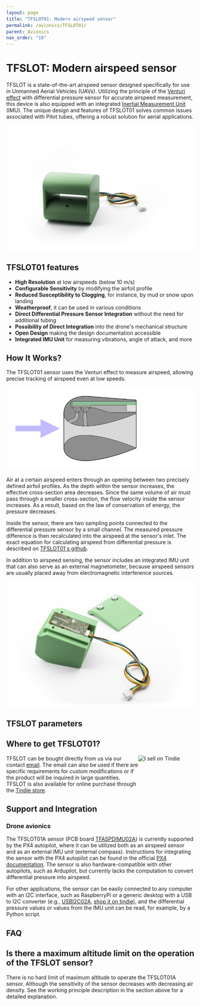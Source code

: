 ```yaml
---
layout: page
title: "TFSLOT01: Modern airspeed sensor"
permalink: /avionics/TFSLOT01/
parent: Avionics
nav_order: "10"
---
```


# TFSLOT: Modern airspeed sensor

TFSLOT is a state-of-the-art airspeed sensor designed specifically for use in Unmanned Aerial Vehicles (UAVs). Utilizing the principle of the [Venturi effect](https://en.wikipedia.org/wiki/Venturi_effect) with differential pressure sensor for accurate airspeed measurement, this device is also equipped with an integrated [Inertial Measurement Unit](https://en.wikipedia.org/wiki/Inertial_measurement_unit) (IMU). The unique design and features of TFSLOT01 solves common issues associated with Pitot tubes, offering a robust solution for aerial applications.


<p align="center">
  <img src="/avionics/TFSLOT01/TFSLOT_2.jpg" />
</p>


## TFSLOT01 features
- **High Resolution** at low airspeeds (below 10 m/s)
- **Configurable Sensitivity** by modifying the airfoil profile
- **Reduced Susceptibility to Clogging**, for instance, by mud or snow upon landing
- **Weatherproof**, it can be used in various conditions
- **Direct Differential Pressure Sensor Integration** without the need for additional tubing
- **Possibility of Direct Integration** into the drone's mechanical structure
- **Open Design** making the design documentation accessible
- **Integrated IMU Unit** for measuring vibrations, angle of attack, and more


## How It Works?
The TFSLOT01 sensor uses the Venturi effect to measure airspeed, allowing precise tracking of airspeed even at low speeds.


<p align="center">
  <img src="/avionics/TFSLOT01/tfslot_crossection.svg" />
</p>


Air at a certain airspeed enters through an opening between two precisely defined airfoil profiles. As the depth within the sensor increases, the effective cross-section area decreases. Since the same volume of air must pass through a smaller cross-section, the flow velocity inside the sensor increases. As a result, based on the law of conservation of energy, the pressure decreases.

Inside the sensor, there are two sampling points connected to the differential pressure sensor by a small channel. The measured pressure difference is then recalculated into the airspeed at the sensor's inlet. The exact equation for calculating airspeed from differential pressure is described on
[TFSLOT01`s github](https://github.com/ThunderFly-aerospace/TFSLOT01?tab=readme-ov-file#working-principle).


In addition to airspeed sensing, the sensor includes an integrated IMU unit that can also serve as an external magnetometer, because airspeed sensors are usually placed away from electromagnetic interference sources.


<p align="center">
  <img src="/avionics/TFSLOT01/TFSLOT_4_small.jpg" />
</p>


## TFSLOT parameters


## Where to get TFSLOT01?

<a href="https://www.tindie.com/products/thunderfly/tfslot01a-airspeed-sensor-with-integrated-imu/"><img src="https://d2ss6ovg47m0r5.cloudfront.net/badges/tindie-mediums.png" alt="I sell on Tindie" width="150" height="78" align="right"></a>

TFSLOT can be bought directly from us via our contact [email](https://www.thunderfly.cz/contact-us.html). The email can also be used if there are specific requirements for custom modifications or if the product will be inquired in large quantities. TFSLOT is also available for online purchase through the [Tindie store](https://www.tindie.com/products/thunderfly/tfslot01a-airspeed-sensor-with-integrated-imu/).


## Support and Integration

### Drone avionics
The TFSLOT01A sensor (PCB board [TFASPDIMU02A](https://github.com/ThunderFly-aerospace/TFASPDIMU02)) is currently supported by the PX4 autopilot, where it can be utilized both as an airspeed sensor and as an external IMU unit (external compass). Instructions for integrating the sensor with the PX4 autopilot can be found in the official [PX4 documentation](http://docs.px4.io/master/en/sensor/airspeed.html#airspeed-sensors). The sensor is also hardware-compatible with other autopilots, such as Ardupilot, but currently lacks the computation to convert differential pressure into airspeed.

For other applications, the sensor can be easily connected to any computer with an I2C interface, such as RaspberryPi or a generic desktop with a USB to I2C converter (e.g., [USBI2C02A](https://www.mlab.cz/module/USBI2C01/), [shop it on tindie](https://www.tindie.com/products/mlab-project/mlab-usbi2c01a-usb-to-smbusi2c-bridge/)), and the differential pressure values or values from the IMU unit can be read, for example, by a Python script.


## FAQ

## Is there a maximum altitude limit on the operation of the TFSLOT sensor?

There is no hard limit of maximum altitude to operate the TFSLOT01A sensor. Although the sensitivity of the sensor decreases with decreasing air density. See the working principle description in the section above for a detailed explanation.
